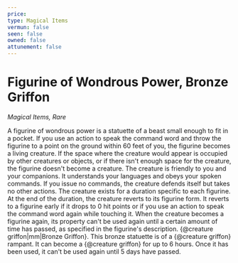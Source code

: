 ```yaml
---
price: 
type: Magical Items
vermun: false
seen: false
owned: false
attunement: false
---
```

# Figurine of Wondrous Power, Bronze Griffon

*Magical Items, Rare*

A figurine of wondrous power is a statuette of a beast small enough to fit in a pocket. If you use an action to speak the command word and throw the figurine to a point on the ground within 60 feet of you, the figurine becomes a living creature. If the space where the creature would appear is occupied by other creatures or objects, or if there isn't enough space for the creature, the figurine doesn't become a creature. The creature is friendly to you and your companions. It understands your languages and obeys your spoken commands. If you issue no commands, the creature defends itself but takes no other actions. The creature exists for a duration specific to each figurine. At the end of the duration, the creature reverts to its figurine form. It reverts to a figurine early if it drops to 0 hit points or if you use an action to speak the command word again while touching it. When the creature becomes a figurine again, its property can't be used again until a certain amount of time has passed, as specified in the figurine's description. {@creature griffon|mm|Bronze Griffon}. This bronze statuette is of a {@creature griffon} rampant. It can become a {@creature griffon} for up to 6 hours. Once it has been used, it can't be used again until 5 days have passed.